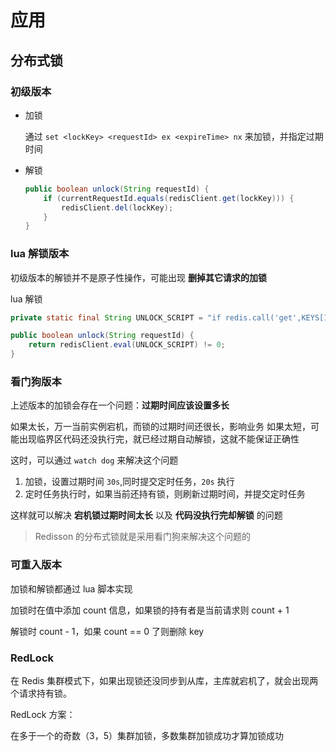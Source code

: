 # 应用

## 分布式锁

### 初级版本

- 加锁
   
   通过 `set <lockKey> <requestId> ex <expireTime> nx` 来加锁，并指定过期时间

- 解锁

    ```java
    public boolean unlock(String requestId) {
        if (currentRequestId.equals(redisClient.get(lockKey))) {
            redisClient.del(lockKey);
        }
    }
    ```

### lua 解锁版本

初级版本的解锁并不是原子性操作，可能出现 **删掉其它请求的加锁**

lua 解锁

```java
private static final String UNLOCK_SCRIPT = "if redis.call('get',KEYS[1]) == ARGV[1] then return redis.call('del',KEYS[1]) else return 0 end";

public boolean unlock(String requestId) {
    return redisClient.eval(UNLOCK_SCRIPT) != 0;
}
```

### 看门狗版本

上述版本的加锁会存在一个问题：**过期时间应该设置多长**

如果太长，万一当前实例宕机，而锁的过期时间还很长，影响业务
如果太短，可能出现临界区代码还没执行完，就已经过期自动解锁，这就不能保证正确性

这时，可以通过 `watch dog` 来解决这个问题

1. 加锁，设置过期时间 `30s`,同时提交定时任务，`20s` 执行
2. 定时任务执行时，如果当前还持有锁，则刷新过期时间，并提交定时任务

这样就可以解决 **宕机锁过期时间太长** 以及 **代码没执行完却解锁** 的问题

> Redisson 的分布式锁就是采用看门狗来解决这个问题的

### 可重入版本

加锁和解锁都通过 lua 脚本实现

加锁时在值中添加 count 信息，如果锁的持有者是当前请求则 count + 1

解锁时 count - 1，如果 count == 0 了则删除 key

### RedLock

在 Redis 集群模式下，如果出现锁还没同步到从库，主库就宕机了，就会出现两个请求持有锁。

RedLock 方案：

在多于一个的奇数（3，5）集群加锁，多数集群加锁成功才算加锁成功

